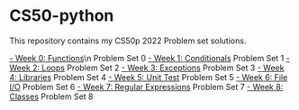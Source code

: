 # CS50-python
This repository contains my CS50p 2022 Problem set solutions.

[- Week 0: Functions](https://cs50.harvard.edu/python/2022/psets/0/)\n
Problem Set 0
[- Week 1: Conditionals](https://cs50.harvard.edu/python/2022/psets/1/)
Problem Set 1
[- Week 2: Loops](https://cs50.harvard.edu/python/2022/psets/2/)
Problem Set 2
[- Week 3: Exceptions](https://cs50.harvard.edu/python/2022/psets/3/)
Problem Set 3
[- Week 4: Libraries](https://cs50.harvard.edu/python/2022/psets/4/)
Problem Set 4
[- Week 5: Unit Test](https://cs50.harvard.edu/python/2022/psets/5/)
Problem Set 5
[- Week 6: File I/O](https://cs50.harvard.edu/python/2022/psets/6/)
Problem Set 6
[- Week 7: Regular Expressions](https://cs50.harvard.edu/python/2022/psets/7/)
Problem Set 7
[- Week 8: Classes](https://cs50.harvard.edu/python/2022/psets/8/)
Problem Set 8
